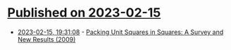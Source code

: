 # [Published on 2023-02-15](index.md)

* [2023-02-15, 19:31:08](https://lobste.rs/s/5wjtdo/packing_unit_squares_squares_survey_new) - [Packing Unit Squares in Squares: A Survey and New Results (2009)](https://erich-friedman.github.io/papers/squares/squares.html)
